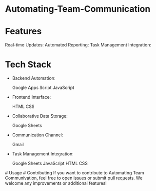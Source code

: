 # Automating-Team-Communication
# Features
Real-time Updates:
Automated Reporting:
Task Management Integration:

# Tech Stack
<body>
  <ul><li>Backend Automation:</li></ul>
  <ul>
    Google Apps Script
    JavaScript
  </ul>

 <ul><li>Frontend Interface:</li></ul>
  <ul>
    HTML
   CSS
  </ul>

  <ul><li>Collaborative Data Storage:</li></ul>
  <ul>
   Google Sheets
  </ul>

  <ul><li>Communication Channel:</li></ul>
  <ul>
   Gmail
  </ul>

  <ul><li>Task Management Integration:</li></ul>
  <ul>
    Google Sheets
   JavaScript
   HTML
    CSS
  </ul>
  </body>
# Usage
# Contributing
If you want to contribute to Automating Team Communivation, feel free to open issues or submit pull requests. We welcome any improvements or additional features!
